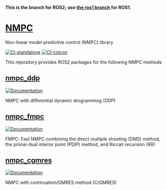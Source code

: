 **This is the branch for ROS2; use [the ros1 branch](https://github.com/isri-aist/NMPC/tree/ros1) for ROS1.**

# [NMPC](https://github.com/isri-aist/NMPC)
Non-linear model predictive control (NMPC) library

[![CI-standalone](https://github.com/isri-aist/NMPC/actions/workflows/ci-standalone.yaml/badge.svg)](https://github.com/isri-aist/NMPC/actions/workflows/ci-standalone.yaml)
[![CI-colcon](https://github.com/isri-aist/NMPC/actions/workflows/ci-colcon.yaml/badge.svg)](https://github.com/isri-aist/NMPC/actions/workflows/ci-colcon.yaml)

This repository provides ROS2 packages for the following NMPC methods

## [nmpc_ddp](./nmpc_ddp)

[![Documentation](https://img.shields.io/badge/doxygen-online-brightgreen?logo=read-the-docs&style=flat)](https://isri-aist.github.io/NMPC/nmpc_ddp/index.html)

NMPC with differential dynamic drogramming (DDP)

## [nmpc_fmpc](./nmpc_fmpc)

[![Documentation](https://img.shields.io/badge/doxygen-online-brightgreen?logo=read-the-docs&style=flat)](https://isri-aist.github.io/NMPC/nmpc_fmpc/index.html)

FMPC: Fast NMPC combining the direct multiple shooting (DMS) method, the primal-dual interior point (PDIP) method, and Riccati recursion (RR)

## [nmpc_cgmres](./nmpc_cgmres)

[![Documentation](https://img.shields.io/badge/doxygen-online-brightgreen?logo=read-the-docs&style=flat)](https://isri-aist.github.io/NMPC/nmpc_cgmres/index.html)

NMPC with continuation/GMRES method (C/GMRES)
